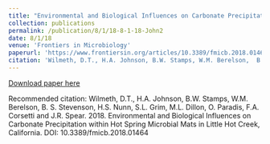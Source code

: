 ```yaml
---
title: "Environmental and Biological Influences on Carbonate Precipitation within Hot Spring Microbial Mats in Little Hot Creek, California"
collection: publications
permalink: /publication/8/1/18-8-1-18-John2
date: 8/1/18
venue: 'Frontiers in Microbiology'
paperurl: 'https://www.frontiersin.org/articles/10.3389/fmicb.2018.01464/abstract'
citation: 'Wilmeth, D.T., H.A. Johnson, B.W. Stamps, W.M. Berelson,  B. S. Stevenson, H.S. Nunn, S.L. Grim, M.L. Dillon,  O. Paradis, F.A. Corsetti and J.R. Spear.  2018.  Environmental and Biological Influences on Carbonate Precipitation within Hot Spring Microbial Mats in Little Hot Creek, California.  DOI:  10.3389/fmicb.2018.01464'
---
```


<a href='https://www.frontiersin.org/articles/10.3389/fmicb.2018.01464/abstract'>Download paper here</a>

Recommended citation: Wilmeth, D.T., H.A. Johnson, B.W. Stamps, W.M. Berelson,  B. S. Stevenson, H.S. Nunn, S.L. Grim, M.L. Dillon,  O. Paradis, F.A. Corsetti and J.R. Spear.  2018.  Environmental and Biological Influences on Carbonate Precipitation within Hot Spring Microbial Mats in Little Hot Creek, California.  DOI:  10.3389/fmicb.2018.01464